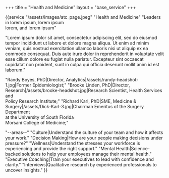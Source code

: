 +++
title = "Health and Medicine"
layout = "base_service"
+++

{{service 
"/assets/images/atc_page.jpeg"
"Health and Medicine" 
"Leaders in lorem ipsum, lorem ipsum <br> lorem, and lorem ipsum"

"Lorem ipsum dolor sit amet, consectetur adipiscing elit, sed do eiusmod tempor incididunt ut labore et dolore magna aliqua. Ut enim ad minim veniam, quis nostrud exercitation ullamco laboris nisi ut aliquip ex ea commodo consequat. Duis aute irure dolor in reprehenderit in voluptate velit esse cillum dolore eu fugiat nulla pariatur. Excepteur sint occaecat cupidatat non proident, sunt in culpa qui officia deserunt mollit anim id est laborum."

"Randy Boyes, PhD|Director, Analytics|/assets/randy-headshot-1.jpg|Former Epidemiologist;"
"Brooke Linden, PhD|Director, Research|/assets/brooke-headshot.jpg|Research Scientist, Health Services and <br> Policy Research Institute;"
"Richard Karl, PhD|SME, Medicine & Surgery|/assets/Dick-Karl-3.jpg|Chairman Emeritus of the Surgery Department <br> at the University of South Florida <br> Morsani College of Medicine;"

"--areas--"
"Culture|Understand the culture of your team and how it affects your work."
"Decision Making|How are your people making decisions under pressure?"
"Wellness|Understand the stresses your workforce is experiencing and provide the right support."
"Mental Health|Science-backed solutions to help your employees manage their mental health."
"Executive Coaching|Train your executives to lead with confidence and clarity."
"Interviews|Qualitative research by experienced professionals to uncover insights."
}}
